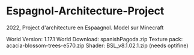 # Espagnol-Architecture-Project
2022, Project d'architecture en Espaagnol. Model sur Minecraft

World Version: 1.17.1
World Download: spanishPagoda.zip
Texture pack: acacia-blossom-trees-e570.zip
Shader: BSL_v8.1.02.1.zip (needs optifine)
